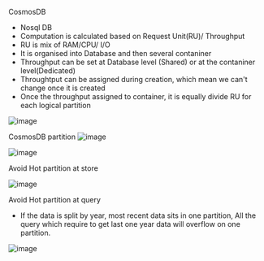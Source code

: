 CosmosDB

* Nosql DB
* Computation is calculated based on Request Unit(RU)/ Throughput
* RU is mix of RAM/CPU/ I/O
* It is organised into Database and then several contaniner
* Throughput can be set at Database level (Shared) or at the contaniner level(Dedicated)
* Throughtput can be assigned during creation, which mean we can't change once it is created
* Once the throughput assigned to container, it is equally divide RU for each logical partition

![image](https://user-images.githubusercontent.com/38088886/110902123-43c12400-82fd-11eb-8e8f-716ee7d782b2.png)


CosmosDB partition
![image](https://user-images.githubusercontent.com/38088886/110900838-4de22300-82fb-11eb-98de-da2c3778da27.png)


![image](https://user-images.githubusercontent.com/38088886/110900706-18d5d080-82fb-11eb-9ef2-8e097b4b6641.png)

Avoid Hot partition at store

![image](https://user-images.githubusercontent.com/38088886/110902754-45d7b280-82fe-11eb-80ad-f602d8082379.png)

Avoid Hot partition at query
* If the data is split by year, most recent data sits in one partition, All the query which require to get last one year data will overflow on one partition.

![image](https://user-images.githubusercontent.com/38088886/110903015-ad8dfd80-82fe-11eb-847b-159d78c48f6d.png)



